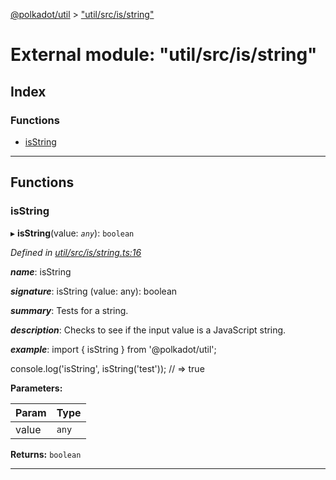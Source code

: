 [@polkadot/util](../README.md) > ["util/src/is/string"](../modules/_util_src_is_string_.md)

# External module: "util/src/is/string"

## Index

### Functions

* [isString](_util_src_is_string_.md#isstring)

---

## Functions

<a id="isstring"></a>

###  isString

▸ **isString**(value: *`any`*): `boolean`

*Defined in [util/src/is/string.ts:16](https://github.com/polkadot-js/util/blob/7550b44/packages/util/src/is/string.ts#L16)*

*__name__*: isString

*__signature__*: isString (value: any): boolean

*__summary__*: Tests for a string.

*__description__*: Checks to see if the input value is a JavaScript string.

*__example__*: import { isString } from '@polkadot/util';

console.log('isString', isString('test')); // => true

**Parameters:**

| Param | Type |
| ------ | ------ |
| value | `any` |

**Returns:** `boolean`

___


